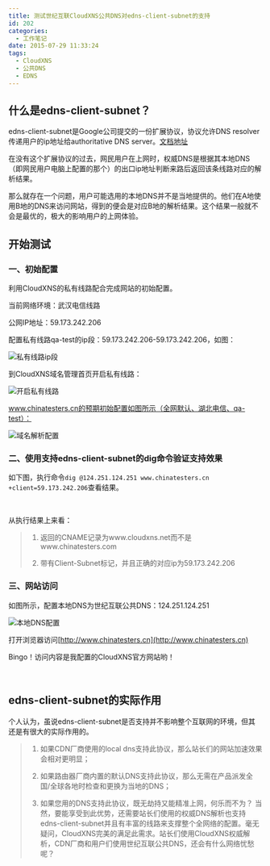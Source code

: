 ```yaml
---
title: 测试世纪互联CloudXNS公共DNS对edns-client-subnet的支持
id: 202
categories:
  - 工作笔记
date: 2015-07-29 11:33:24
tags:
  - CloudXNS
  - 公共DNS
  - EDNS
---
```


## 什么是edns-client-subnet？

edns-client-subnet是Google公司提交的一份扩展协议，协议允许DNS resolver传递用户的ip地址给authoritative DNS server。[文档地址](https://tools.ietf.org/html/draft-vandergaast-edns-client-subnet-01)

在没有这个扩展协议的过去，网民用户在上网时，权威DNS是根据其本地DNS（即网民用户电脑上配置的那个）的出口ip地址判断来路后返回该条线路对应的解析结果。

那么就存在一个问题，用户可能选用的本地DNS并不是当地提供的。他们在A地使用B地的DNS来访问网站，得到的便会是对应B地的解析结果。这个结果一般就不会是最优的，极大的影响用户的上网体验。

<!--more-->

## 开始测试

### 一、初始配置

利用CloudXNS的私有线路配合完成网站的初始配置。

当前网络环境：武汉电信线路

公网IP地址：59.173.242.206

配置私有线路qa-test的ip段：59.173.242.206-59.173.242.206，如图：

![私有线路ip段](https://ww3.sinaimg.cn/large/5ebd877egw1f62h564n45j20fa062wel.jpg)

到CloudXNS域名管理首页开启私有线路：

![开启私有线路](https://ww1.sinaimg.cn/large/5ebd877egw1f62h562bgjj20lu02i0sq.jpg)

www.chinatesters.cn的预期初始配置如图所示（全网默认、湖北电信、qa-test）：

![域名解析配置](https://ww1.sinaimg.cn/large/5ebd877egw1f62h566o4pj20ti0b0q44.jpg)

### 二、使用支持edns-client-subnet的dig命令验证支持效果

如下图，执行命令`dig @124.251.124.251 www.chinatesters.cn +client=59.173.242.206`查看结果。

&nbsp;

从执行结果上来看：

> 1. 返回的CNAME记录为www.cloudxns.net而不是www.chinatesters.com
> 
> 2. 带有Client-Subnet标记，并且正确的对应ip为59.173.242.206
>
### 三、网站访问

如图所示，配置本地DNS为世纪互联公共DNS：124.251.124.251

![本地DNS配置](https://ww1.sinaimg.cn/large/5ebd877egw1f62h565kshj20bi0by3zq.jpg)

打开浏览器访问[http://www.chinatesters.cn](http://www.chinatesters.cn)

Bingo！访问内容是我配置的CloudXNS官方网站哟！

&nbsp;

## edns-client-subnet的实际作用

个人认为，虽说edns-client-subnet是否支持并不影响整个互联网的环境，但其还是有很大的实际作用的。

> 1. 如果CDN厂商使用的local dns支持此协议，那么站长们的网站加速效果会相对更明显；
> 
> 2. 如果路由器厂商内置的默认DNS支持此协议，那么无需在产品派发全国/全球各地时检查和更换为当地的DNS； 
> 
> 3. 如果您用的DNS支持此协议，既无劫持又能精准上网，何乐而不为？
当然，要能享受到此优势，还需要站长们使用的权威DNS解析也支持edns-client-subnet并且有丰富的线路来支撑整个全网络的配置。毫无疑问，CloudXNS完美的满足此需求。站长们使用CloudXNS权威解析，CDN厂商和用户们使用世纪互联公共DNS，还会有什么网络忧愁呢？

&nbsp;